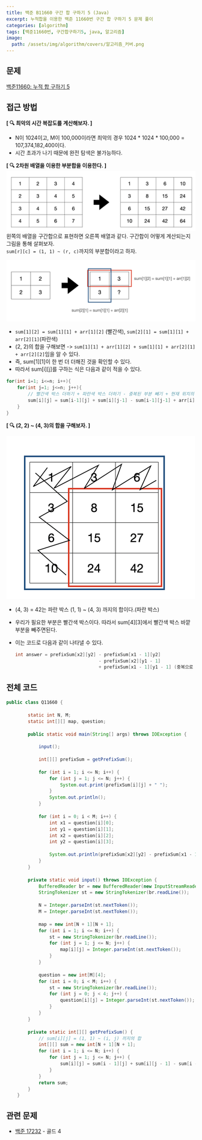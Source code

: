 ```yaml
---
title: 백준 B11660 구간 합 구하기 5 (Java)
excerpt: 누적합을 이용한 백준 11660번 구간 합 구하기 5 문제 풀이
categories: [algorithm]
tags: [백준11660번, 구간합구하기5, java, 알고리즘]
image:
  path: /assets/img/algorithm/covers/알고리즘_커버.png
---
```


## 문제
[백준11660: 누적 합 구하기 5](https://www.acmicpc.net/problem/11660)

## 접근 방법
**[ 🔍 최악의 시간 복잡도를 계산해보자. ]**
- N이 1024이고, M이 100,000이라면 최악의 경우 1024 * 1024 * 100,000 = 107,374,182,400이다.
- 시간 초과가 나기 때문에 완전 탐색은 불가능하다.


**[ 🔍 2차원 배열을 이용한 부분합을 이용한다. ]**
![구간_합_구하기5.png](/assets/img/algorithm/구간_합_구하기5.png)
왼쪽의 배열을 구간합으로 표현하면 오른쪽 배열과 같다. 구간합이 어떻게 계산되는지 그림을 통해 살펴보자. <br>
`sum[r][c] = (1, 1) ~ (r, c)`까지의 부분합이라고 하자.

![구간_합_구하기5_예시1.png](/assets/img/algorithm/구간_합_구하기5_예시1.png) <br>
- `sum[1][2] = sum[1][1] + arr[1][2]` (빨간색), `sum[2][1] = sum[1][1] + arr[2][1]`(파란색) 
- (2, 2)의 합을 구해보면 -> `sum[1][1] + arr[1][2] + sum[1][1] + arr[2][1] + arr[2][2]`임을 알 수 있다.
- 즉, sum[1][1]이 한 번 더 더해진 것을 확인할 수 있다. 
- 따라서 sum[i][j]를 구하는 식은 다음과 같이 적을 수 있다.
```java
for(int i=1; i<=n; i++){
    for(int j=1; j<=n; j++){
        // 빨간색 박스 더하기 + 파란색 박스 더하기 - 중복된 부분 빼기 + 현재 위치의 값 더하기
        sum[i][j] = sum[i-1][j] + sum[i][j-1] - sum[i-1][j-1] + arr[i][j];
    }
}
```

**[ 🔍 (2, 2) ~ (4, 3)의 합을 구해보자. ]**

![구간_합_구하기5_예시2.png](/assets/img/algorithm/구간_합_구하기5_예시2.png)

- (4, 3) = 42는 파란 박스 (1, 1) ~ (4, 3) 까지의 합이다.(파란 박스)
- 우리가 필요한 부분은 빨간색 박스이다. 따라서 sum[4][3]에서 빨간색 박스 바깥 부분을 빼주면된다.
- 이는 코드로 다음과 같이 나타낼 수 있다.
 
   ```java
   int answer = prefixSum[x2][y2] - prefixSum[x1 - 1][y2]  
                                  - prefixSum[x2][y1 - 1] 
                                  + prefixSum[x1 - 1][y1 - 1] (중복으로 빼진 부분 더하기)
   ```
     

## 전체 코드
~~~java
public class Q11660 {

        static int N, M;
        static int[][] map, question;

        public static void main(String[] args) throws IOException {

            input();

            int[][] prefixSum = getPrefixSum();

            for (int i = 1; i <= N; i++) {
                for (int j = 1; j <= N; j++) {
                    System.out.print(prefixSum[i][j] + " ");
                }
                System.out.println();
            }

            for (int i = 0; i < M; i++) {
                int x1 = question[i][0];
                int y1 = question[i][1];
                int x2 = question[i][2];
                int y2 = question[i][3];

                System.out.println(prefixSum[x2][y2] - prefixSum[x1 - 1][y2] - prefixSum[x2][y1 - 1] + prefixSum[x1 - 1][y1 - 1]);
            }
        }

        private static void input() throws IOException {
            BufferedReader br = new BufferedReader(new InputStreamReader(System.in));
            StringTokenizer st = new StringTokenizer(br.readLine());

            N = Integer.parseInt(st.nextToken());
            M = Integer.parseInt(st.nextToken());

            map = new int[N + 1][N + 1];
            for (int i = 1; i <= N; i++) {
                st = new StringTokenizer(br.readLine());
                for (int j = 1; j <= N; j++) {
                    map[i][j] = Integer.parseInt(st.nextToken());
                }
            }

            question = new int[M][4];
            for (int i = 0; i < M; i++) {
                st = new StringTokenizer(br.readLine());
                for (int j = 0; j < 4; j++) {
                    question[i][j] = Integer.parseInt(st.nextToken());
                }
            }
        }

        private static int[][] getPrefixSum() {
            // sum[i][j] = (1, 1) ~ (i, j) 끼지의 합
            int[][] sum = new int[N + 1][N + 1];
            for (int i = 1; i <= N; i++) {
                for (int j = 1; j <= N; j++) {
                    sum[i][j] = sum[i - 1][j] + sum[i][j - 1] - sum[i - 1][j - 1] + map[i][j];
                }
            }
            return sum;
        }
    }
~~~

## 관련 문제 
- [백준 17232](https://www.acmicpc.net/problem/17232) - 골드 4

